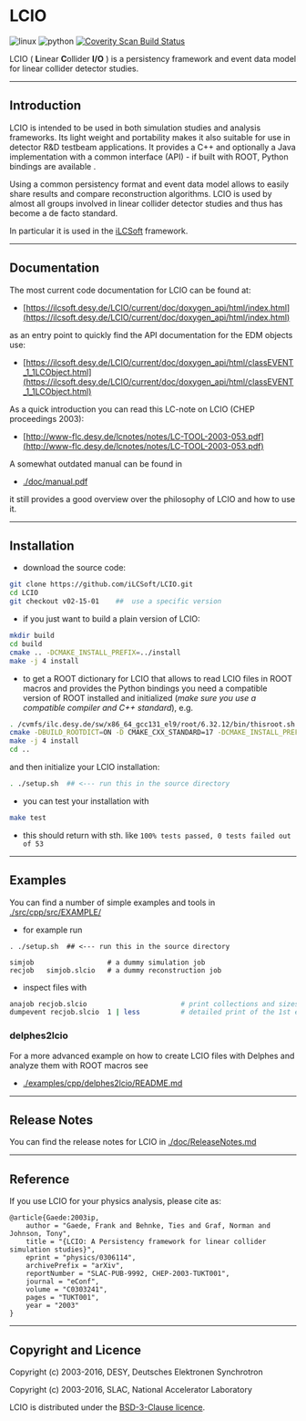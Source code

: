 # LCIO

![linux](https://github.com/iLCSoft/LCIO/workflows/linux/badge.svg)
![python](https://github.com/iLCSoft/LCIO/workflows/python/badge.svg)
[![Coverity Scan Build Status](https://scan.coverity.com/projects/11178/badge.svg)](https://scan.coverity.com/projects/ilcsoft-lcio)

LCIO ( **L**inear **C**ollider **I/O** ) is a persistency framework and event data model for linear collider detector studies. 

-------

## Introduction

LCIO is intended to be used in both simulation studies and analysis frameworks. Its light weight and portability makes it also suitable for use in detector R&D
testbeam applications. It provides a C++ and optionally a Java implementation with a common interface (API) - if built with ROOT, Python bindings are available .

Using a common persistency format and event data model allows to easily share results and compare reconstruction algorithms.
LCIO is used by almost all groups involved in linear collider detector studies and thus has become a de facto standard.

In particular it is used in the [iLCSoft](https://github.com/iLCSoft) framework.

-------


## Documentation

The most current code documentation for LCIO can be found at: 
- [https://ilcsoft.desy.de/LCIO/current/doc/doxygen_api/html/index.html](https://ilcsoft.desy.de/LCIO/current/doc/doxygen_api/html/index.html)

as an entry point to quickly find the API documentation for the EDM objects use:

- [https://ilcsoft.desy.de/LCIO/current/doc/doxygen_api/html/classEVENT_1_1LCObject.html](https://ilcsoft.desy.de/LCIO/current/doc/doxygen_api/html/classEVENT_1_1LCObject.html)

As a quick introduction you can read this LC-note on LCIO (CHEP proceedings 2003):

- [http://www-flc.desy.de/lcnotes/notes/LC-TOOL-2003-053.pdf](http://www-flc.desy.de/lcnotes/notes/LC-TOOL-2003-053.pdf)

A somewhat outdated manual can be found in 

- [./doc/manual.pdf](./doc/manual.pdf) 

it still provides a good overview over the philosophy of LCIO and how to use it.


-------


## Installation

- download the source code:

```sh
git clone https://github.com/iLCSoft/LCIO.git
cd LCIO
git checkout v02-15-01    ##  use a specific version
```

- if you just want to build a plain version of LCIO:

```sh
mkdir build
cd build
cmake .. -DCMAKE_INSTALL_PREFIX=../install
make -j 4 install
```

- to get a ROOT dictionary for LCIO that allows to read LCIO files in ROOT macros and provides the Python bindings you need a compatible
  version of ROOT installed and initialized (*make sure you use a compatible compiler and  C++ standard*), e.g.

```sh
. /cvmfs/ilc.desy.de/sw/x86_64_gcc131_el9/root/6.32.12/bin/thisroot.sh
cmake -DBUILD_ROOTDICT=ON -D CMAKE_CXX_STANDARD=17 -DCMAKE_INSTALL_PREFIX=ON ..
make -j 4 install
cd ..
```

and then initialize your LCIO installation:

```sh
. ./setup.sh  ## <--- run this in the source directory
```


- you can test your installation with 

```sh
make test
```

- this should return with sth. like `100% tests passed, 0 tests failed out of 53`

-------


## Examples 

You can find a number of simple examples and tools in [./src/cpp/src/EXAMPLE/](./src/cpp/src/EXAMPLE/)

- for example run

```
. ./setup.sh  ## <--- run this in the source directory

simjob                  # a dummy simulation job
recjob   simjob.slcio   # a dummy reconstruction job     
```

- inspect files with

```sh
anajob recjob.slcio                       # print collections and sizes 
dumpevent recjob.slcio  1 | less          # detailed print of the 1st event

```


### delphes2lcio

For a more advanced example on how to create LCIO files with Delphes and analyze them with ROOT macros see

- [./examples/cpp/delphes2lcio/README.md](./examples/cpp/delphes2lcio/README.md)

-------


## Release Notes

You can find the release notes for LCIO in [./doc/ReleaseNotes.md](./doc/ReleaseNotes.md)

-------

## Reference

If you use LCIO for your physics analysis, please cite as:

```
@article{Gaede:2003ip,
    author = "Gaede, Frank and Behnke, Ties and Graf, Norman and Johnson, Tony",
    title = "{LCIO: A Persistency framework for linear collider simulation studies}",
    eprint = "physics/0306114",
    archivePrefix = "arXiv",
    reportNumber = "SLAC-PUB-9992, CHEP-2003-TUKT001",
    journal = "eConf",
    volume = "C0303241",
    pages = "TUKT001",
    year = "2003"
}

```

-------

## Copyright and Licence

Copyright (c) 2003-2016, DESY, Deutsches Elektronen Synchrotron

Copyright (c) 2003-2016, SLAC, National Accelerator Laboratory

LCIO is distributed under the [BSD-3-Clause licence](http://opensource.org/licenses/BSD-3-Clause).



